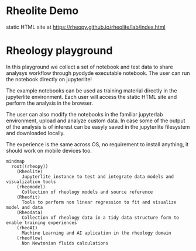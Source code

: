# Rheolite Demo

static HTML site at https://rheopy.github.io/rheolite/lab/index.html

# Rheology playground


In this playground we collect a set of notebook and test data to share analysys workflow through pyodyde executable notebook. The user can run the notebook directly on jupyterlite!

The example notebooks can be used as training material directly in the jupyterlite environment. Each user will access the static HTML site and perform the analysis in the browser.

The user can also modify the notebooks in the familiar jupyterlab environment, upload and analyze custom data. In case some of the output of the analysis is of interest can be easyly saved in the jupyterlite filesystem and downloaded locally.

The experience is the same across OS, no requirement to install anything, it should work on mobile devices too.


```mermaid
mindmap
  root((rheopy))
    (Rheolite)
      Jupyterlite instance to test and integrate data models and visualization tools
    (rheomodel)
      Collection of rheology models and source reference 
    (Rheofit)
      Tools to perform non linear regression to fit and visualize model and data
    (Rheodata)
      Collection of rheology data in a tidy data structure form to enable training experiences
    (rheoAI)
      Machine Learning and AI aplication in the rheology domain
    (rheoflow)
      Non Newtonian fluids calculations
```
